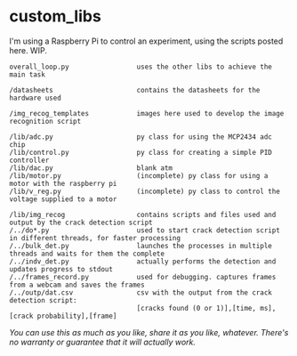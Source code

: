 # custom_libs

I'm using a Raspberry Pi to control an experiment, using the scripts posted here. WIP.

```
overall_loop.py                 uses the other libs to achieve the main task

/datasheets                     contains the datasheets for the hardware used

/img_recog_templates            images here used to develop the image recognition script

/lib/adc.py                     py class for using the MCP2434 adc chip
/lib/control.py                 py class for creating a simple PID controller
/lib/dac.py                     blank atm
/lib/motor.py                   (incomplete) py class for using a motor with the raspberry pi
/lib/v_reg.py                   (incomplete) py class to control the voltage supplied to a motor

/lib/img_recog                  contains scripts and files used and output by the crack detection script
/../do*.py                      used to start crack detection script in different threads, for faster processing
/../bulk_det.py                 launches the processes in multiple threads and waits for them the complete
/../indv_det.py                 actually performs the detection and updates progress to stdout
/../frames_record.py            used for debugging. captures frames from a webcam and saves the frames
/../outp/dat.csv                csv with the output from the crack detection script:
                                [cracks found (0 or 1)],[time, ms],[crack probability],[frame]
```
*You can use this as much as you like, share it as you like, whatever. There's no warranty or guarantee that it will actually work.*
